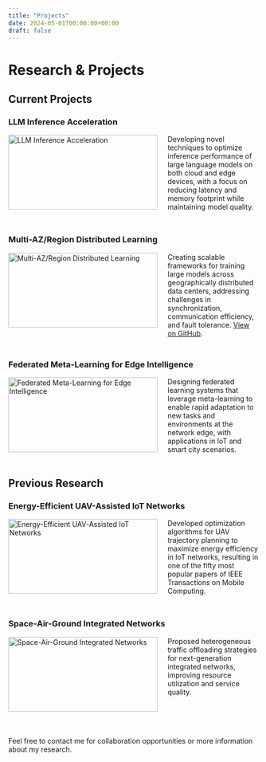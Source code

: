 ```yaml
---
title: "Projects"
date: 2024-05-01T00:00:00+00:00
draft: false
---
```


# Research & Projects

## Current Projects

### LLM Inference Acceleration

<div style="float: left; margin-right: 20px; margin-bottom: 20px;">
  <img src="/images/llm_inference.svg" alt="LLM Inference Acceleration" width="300" height="150">
</div>

Developing novel techniques to optimize inference performance of large language models on both cloud and edge devices, with a focus on reducing latency and memory footprint while maintaining model quality.

<div style="clear: both; margin-bottom: 30px;"></div>

### Multi-AZ/Region Distributed Learning

<div style="float: left; margin-right: 20px; margin-bottom: 20px;">
  <a href="https://github.com/liangzhang-keepmoving/CrossZonedllm" target="_blank">
    <img src="/images/multi_az_learning.svg" alt="Multi-AZ/Region Distributed Learning" width="300" height="150">
  </a>
</div>

Creating scalable frameworks for training large models across geographically distributed data centers, addressing challenges in synchronization, communication efficiency, and fault tolerance. <a href="https://github.com/liangzhang-keepmoving/CrossZonedllm" target="_blank">View on GitHub</a>.

<div style="clear: both; margin-bottom: 30px;"></div>

### Federated Meta-Learning for Edge Intelligence

<div style="float: left; margin-right: 20px; margin-bottom: 20px;">
  <img src="/images/fedtp_clip-eps-converted-to.pdf" alt="Federated Meta-Learning for Edge Intelligence" width="300" height="150">
</div>

Designing federated learning systems that leverage meta-learning to enable rapid adaptation to new tasks and environments at the network edge, with applications in IoT and smart city scenarios.

<div style="clear: both; margin-bottom: 30px;"></div>

## Previous Research

### Energy-Efficient UAV-Assisted IoT Networks

<div style="float: left; margin-right: 20px; margin-bottom: 20px;">
  <img src="/images/energy_efficient_uav.png" alt="Energy-Efficient UAV-Assisted IoT Networks" width="300" height="150">
</div>

Developed optimization algorithms for UAV trajectory planning to maximize energy efficiency in IoT networks, resulting in one of the fifty most popular papers of IEEE Transactions on Mobile Computing.

<div style="clear: both; margin-bottom: 30px;"></div>

### Space-Air-Ground Integrated Networks

<div style="float: left; margin-right: 20px; margin-bottom: 20px;">
  <img src="/images/SAGIN3.png" alt="Space-Air-Ground Integrated Networks" width="300" height="150">
</div>

Proposed heterogeneous traffic offloading strategies for next-generation integrated networks, improving resource utilization and service quality.

<div style="clear: both; margin-bottom: 30px;"></div>

Feel free to contact me for collaboration opportunities or more information about my research.